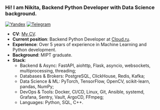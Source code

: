### Hi! I am Nikita, Backend Python Developer with Data Science background.

[![Yandex](https://img.shields.io/badge/-lindemann.na@phystech.edu-F9DB60?style=flat-square&logo=Yandex&logoColor=FF3333)](mailto:lindemann.na@phystech.edu)
[![Telegram](https://img.shields.io/badge/Telegram-blue?style=flat-square&logo=Telegram)](https://t.me/NikLinMIPT)

* **CV**: [My CV](https://github.com/LinNikMIPT/CV).
* **Current position**: Backend Python Developer at [Cloud.ru](https://cloud.ru/ru).
* **Experience**: Over 5 years of experience in Machine Learning and Python development.
* **Background**: MIPT graduate.
* **Stack**:
  - Backend & Async: FastAPI, aiohttp, Flask, asyncio, websockets, multiprocessing, threading;
  - Databases & Brokers: PostgreSQL, ClickHouse, Redis, Kafka;
  - Data Science & ML: PyTorch, TensorFlow, OpenCV, scikit-learn, pandas, NumPy;
  - DevOps & Tools: Docker, CI/CD, Linux, Git, Ansible, systemd, Grafana, Sentry, Vault, ArgoCD, FFmpeg;
  - Languages: Python, SQL, C++.
